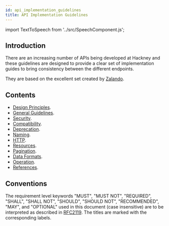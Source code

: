```yaml
---
id: api_implementation_guidelines
title: API Implementation Guidelines
---
```


import TextToSpeech from '../src/SpeechComponent.js';

<TextToSpeech>

## Introduction

There are an increasing number of APIs being developed at Hackney and these guidelines are designed to provide a clear set of implementation guides to bring consistency between the different endpoints.

They are based on the excellent set created by [Zalando](https://github.com/zalando/restful-api-guidelines).

## Contents

* [Design Principles](api_design_principles.md).
* [General Guidelines](general_guidelines.md).
* [Security](security.md).
* [Compatibility](compatibility.md).
* [Deprecation](deprecation.md).
* [Naming](naming_conventions.md).
* [HTTP](http.md).
* [Resources](resources.md).
* [Pagination](pagination.md).
* [Data Formats](data-formats.md).
* [Operation](operation.md).
* [References](references.md).

## Conventions

The requirement level keywords "MUST", "MUST NOT", "REQUIRED", "SHALL", "SHALL NOT", "SHOULD", "SHOULD NOT", "RECOMMENDED", "MAY", and "OPTIONAL" used in this document (case insensitive) are to be interpreted as described in [RFC2119](https://www.ietf.org/rfc/rfc2119.txt). The titles are marked with the corresponding labels.

</TextToSpeech>